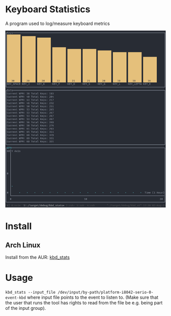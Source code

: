 # Keyboard Statistics
A program used to log/measure keyboard metrics

![screenshot](misc/screenshots/1.png)

# Install
## Arch Linux
Install from the AUR: [kbd_stats](https://aur.archlinux.org/packages/kbd_stats-git/)

# Usage
`kbd_stats --input_file /dev/input/by-path/platform-i8042-serio-0-event-kbd` where
input file points to the event to listen to. (Make sure that the user that runs the tool has
rights to read from the file be e.g. being part of the input group).
